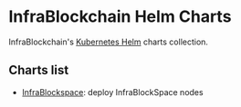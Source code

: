 # InfraBlockchain Helm Charts

InfraBlockchain's [Kubernetes Helm](https://helm.sh/) charts collection.

## Charts list

- [InfraBlockspace](infrablockspace/README.md): deploy InfraBlockSpace nodes
<!-- - [Infra Para](charts/infra-para/README.md): deploy infra Para nodes
- [Explorer UI](charts/explorer-ui/README.md): deploy Explorer UI
- [Explorer Reader](charts/explorer-reader/README.md): deploy Explorer Reader for Block crawling -->
